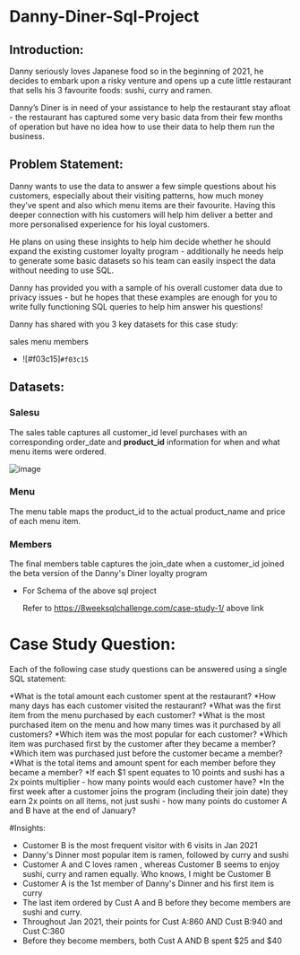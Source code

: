 # Danny-Diner-Sql-Project

## Introduction:

Danny seriously loves Japanese food so in the beginning of 2021, he decides to embark upon a risky venture and opens up a cute little restaurant that sells his 3 favourite foods: sushi, curry and ramen.

Danny’s Diner is in need of your assistance to help the restaurant stay afloat - the restaurant has captured some very basic data from their few months of operation but have no idea how to use their data to help them run the business.

## Problem Statement:

Danny wants to use the data to answer a few simple questions about his customers, especially about their visiting patterns, how much money they’ve spent and also which menu items are their favourite. Having this deeper connection with his customers will help him deliver a better and more personalised experience for his loyal customers.

He plans on using these insights to help him decide whether he should expand the existing customer loyalty program - additionally he needs help to generate some basic datasets so his team can easily inspect the data without needing to use SQL.

Danny has provided you with a sample of his overall customer data due to privacy issues - but he hopes that these examples are enough for you to write fully functioning SQL queries to help him answer his questions!

Danny has shared with you 3 key datasets for this case study:

sales
menu
members
- ![#f03c15]`#f03c15`

## Datasets:

### Salesu
The sales table captures all customer_id level purchases with an corresponding order_date and **product_id** information for when and what menu items were ordered.

![image](https://github.com/user-attachments/assets/64c87dc0-4773-4889-907c-f68f4212909d)


### Menu

The menu table maps the product_id to the actual product_name and price of each menu item.

### Members

The final members table captures the join_date when a customer_id joined the beta version of the Danny's Diner loyalty program

* For Schema of the above sql project

  Refer to https://8weeksqlchallenge.com/case-study-1/ above link

# Case Study Question:

Each of the following case study questions can be answered using a single SQL statement:

*What is the total amount each customer spent at the restaurant?
*How many days has each customer visited the restaurant?
*What was the first item from the menu purchased by each customer?
*What is the most purchased item on the menu and how many times was it purchased by all customers?
*Which item was the most popular for each customer?
*Which item was purchased first by the customer after they became a member?
*Which item was purchased just before the customer became a member?
*What is the total items and amount spent for each member before they became a member?
*If each $1 spent equates to 10 points and sushi has a 2x points multiplier - how many points would each customer have?
*In the first week after a customer joins the program (including their join date) they earn 2x points on all items, not just sushi - how many points do customer A and B have at the end of January?

#Insights:

* Customer B is the most frequent visitor with 6 visits in Jan 2021
* Danny's Dinner most popular item is ramen, followed by curry and sushi
* Customer A and C loves ramen , whereas Customer B seems to enjoy sushi, curry and ramen equally. Who knows, I might be Customer B
* Customer A is the 1st member of Danny's Dinner and his first item is curry
* The last item ordered by Cust A and B before they become members are sushi and curry.
* Throughout Jan 2021, their points for Cust A:860 AND Cust B:940 and Cust C:360
* Before they become members, both Cust A AND B spent $25 and $40 






